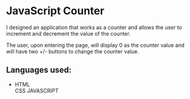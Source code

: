 # JavaScript Counter 

I designed an application that works as a counter and allows the user to increment and decrement the value of the counter.

The user, upon entering the page, will display 0 as the counter value and will have two +/- buttons to change the counter value.

## Languages used:

<ul>
  <li>HTML 
  </li>CSS
  </li>JAVASCRIPT
</ul>




